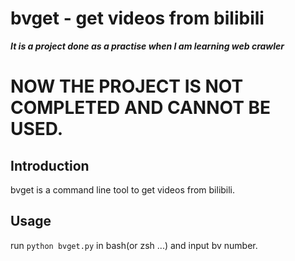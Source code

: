 # bvget - get videos from bilibili

***It is a project done as a practise when I am learning web crawler***

# NOW THE PROJECT IS NOT COMPLETED AND CANNOT BE USED.

## Introduction

bvget is a command line tool to get videos from bilibili.

## Usage

run `python bvget.py` in bash(or zsh ...) and input bv number.

